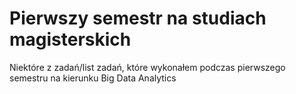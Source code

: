 # Pierwszy semestr na studiach magisterskich
Niektóre z zadań/list zadań, które wykonałem podczas pierwszego semestru na kierunku Big Data Analytics

